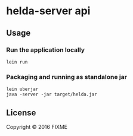 # helda-server api

## Usage

### Run the application locally

```
lein run
```

### Packaging and running as standalone jar

```
lein uberjar
java -server -jar target/helda.jar
```

## License

Copyright © 2016 FIXME
